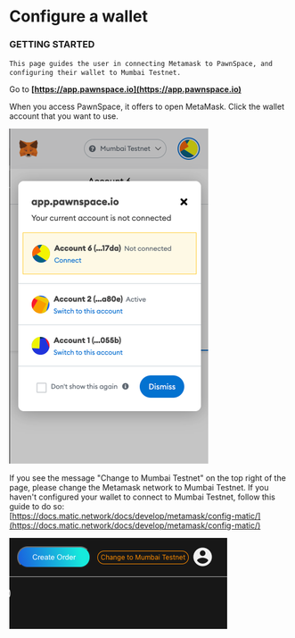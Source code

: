 # Configure a wallet

### **GETTING STARTED** <a id="getting-started"></a>

    This page guides the user in connecting Metamask to PawnSpace, and configuring their wallet to Mumbai Testnet.

Go to **[https://app.pawnspace.io](https://app.pawnspace.io)**

When you access PawnSpace, it offers to open MetaMask. Click the wallet account that you want to use.  


![](.gitbook/assets/screen-shot-2021-05-09-at-8.10.22-pm.png)

If you see the message "Change to Mumbai Testnet" on the top right of the page, please change the Metamask network to Mumbai Testnet. If you haven't configured your wallet to connect to Mumbai Testnet, follow this guide to do so: 
[https://docs.matic.network/docs/develop/metamask/config-matic/](https://docs.matic.network/docs/develop/metamask/config-matic/)

![](.gitbook/assets/screen-shot-2021-05-09-at-8.11.29-pm.png)

